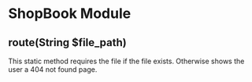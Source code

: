 ShopBook Module
===============

route(String $file\_path)
-------------------------
This static method requires the file if the file exists. Otherwise shows the
user a 404 not found page.
